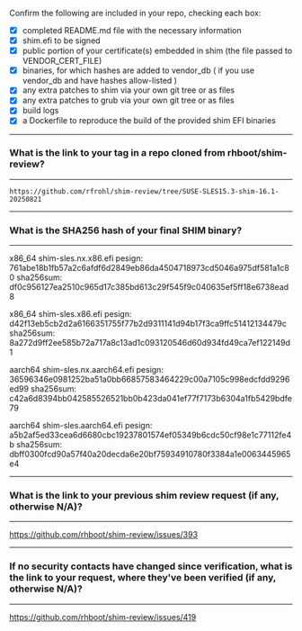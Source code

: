 Confirm the following are included in your repo, checking each box:

 - [x] completed README.md file with the necessary information
 - [x] shim.efi to be signed
 - [x] public portion of your certificate(s) embedded in shim (the file passed to VENDOR_CERT_FILE)
 - [x] binaries, for which hashes are added to vendor_db ( if you use vendor_db and have hashes allow-listed )
 - [x] any extra patches to shim via your own git tree or as files
 - [x] any extra patches to grub via your own git tree or as files
 - [x] build logs
 - [x] a Dockerfile to reproduce the build of the provided shim EFI binaries

*******************************************************************************
### What is the link to your tag in a repo cloned from rhboot/shim-review?
*******************************************************************************
`https://github.com/rfrohl/shim-review/tree/SUSE-SLES15.3-shim-16.1-20250821`

*******************************************************************************
### What is the SHA256 hash of your final SHIM binary?
*******************************************************************************
x86_64 shim-sles.nx.x86.efi
pesign: 761abe18b1fb57a2c6afdf6d2849eb86da4504718973cd5046a975df581a1c80
sha256sum: df0c956127ea2510c965d17c385bd613c29f545f9c040635ef5ff18e6738ead8

x86_64 shim-sles.x86.efi
pesign: d42f13eb5cb2d2a6166351755f77b2d9311141d94b17f3ca9ffc51412134479c
sha256sum: 8a272d9ff2ee585b72a717a8c13ad1c093120546d60d934fd49ca7ef122149d1

aarch64 shim-sles.nx.aarch64.efi
pesign: 36596346e0981252ba51a0bb66857583464229c00a7105c998edcfdd9296ed99
sha256sum: c42a6d8394bb042585526521bb0b423da041ef77f7173b6304a1fb5429bdfe79

aarch64 shim-sles.aarch64.efi
pesign: a5b2af5ed33cea6d6680cbc19237801574ef05349b6cdc50cf98e1c77112fe4b
sha256sum: dbff0300fcd90a57f40a20decda6e20bf75934910780f3384a1e0063445965e4

*******************************************************************************
### What is the link to your previous shim review request (if any, otherwise N/A)?
*******************************************************************************
https://github.com/rhboot/shim-review/issues/393

*******************************************************************************
### If no security contacts have changed since verification, what is the link to your request, where they've been verified (if any, otherwise N/A)?
*******************************************************************************
https://github.com/rhboot/shim-review/issues/419
